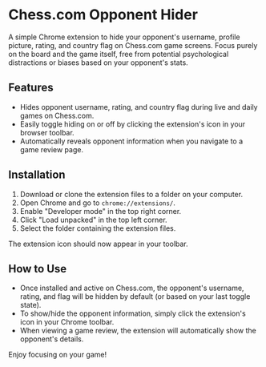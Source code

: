 # Chess.com Opponent Hider

A simple Chrome extension to hide your opponent's username, profile picture, rating, and country flag on Chess.com game screens. Focus purely on the board and the game itself, free from potential psychological distractions or biases based on your opponent's stats.

## Features

*   Hides opponent username, rating, and country flag during live and daily games on Chess.com.
*   Easily toggle hiding on or off by clicking the extension's icon in your browser toolbar.
*   Automatically reveals opponent information when you navigate to a game review page.

## Installation

1.  Download or clone the extension files to a folder on your computer.
2.  Open Chrome and go to `chrome://extensions/`.
3.  Enable "Developer mode" in the top right corner.
4.  Click "Load unpacked" in the top left corner.
5.  Select the folder containing the extension files.

The extension icon should now appear in your toolbar.

## How to Use

*   Once installed and active on Chess.com, the opponent's username, rating, and flag will be hidden by default (or based on your last toggle state).
*   To show/hide the opponent information, simply click the extension's icon in your Chrome toolbar.
*   When viewing a game review, the extension will automatically show the opponent's details.

Enjoy focusing on your game!
